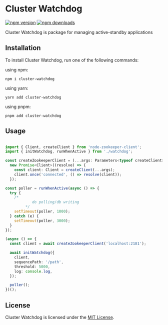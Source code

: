 # Cluster Watchdog

[![npm version](https://img.shields.io/npm/v/node-standby.svg)](https://www.npmjs.com/package/cluster-watchdog)
[![npm downloads](https://img.shields.io/npm/dm/cluster-watchdog.svg)](https://www.npmjs.com/package/cluster-watchdog)

Cluster Watchdog is package for managing active-standby applications

## Installation

To install Cluster Watchdog, run one of the following commands:

using npm:

```shell
npm i cluster-watchdog
```

using yarn:

```shell
yarn add cluster-watchdog
```

using pnpm:

```shell
pnpm add cluster-watchdog
```

## Usage

```typescript

import { Client, createClient } from 'node-zookeeper-client';
import { initWatchdog, runWhenActive } from './watchdog';

const createZookeeperClient = (...args: Parameters<typeof createClient>): Promise<Client> =>
  new Promise<Client>((resolve) => {
    const client: Client = createClient(...args);
    client.once('connected', () => resolve(client));
  });

const poller = runWhenActive(async () => {
  try {
    /*
            do polling/db writing
         */
    setTimeout(poller, 1000);
  } catch (e) {
    setTimeout(poller, 3000);
  }
});

(async () => {
  const client = await createZookeeperClient('localhost:2181');

  await initWatchdog({
    client,
    sequencePath: '/path',
    threshold: 5000,
    log: console.log,
  });

  poller();
})();


```

## License

Cluster Watchdog is licensed under the [MIT License](LICENSE).
